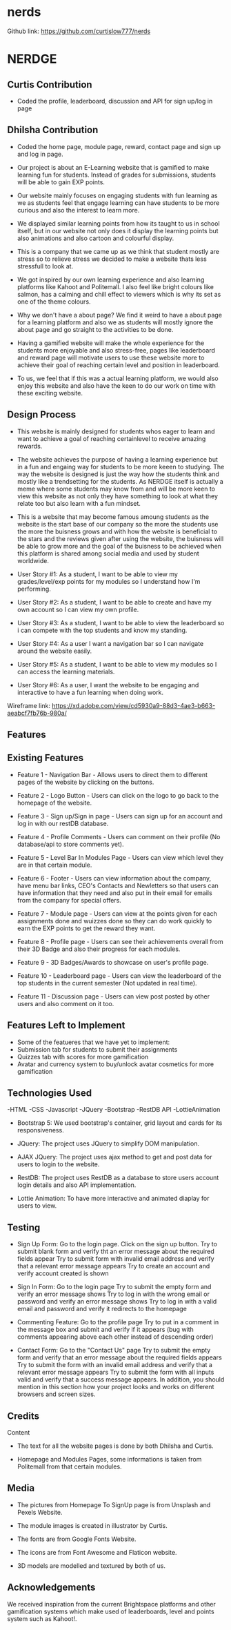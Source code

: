 # nerds
Github link: https://github.com/curtislow777/nerds


# NERDGE

## Curtis Contribution

- Coded the profile, leaderboard, discussion and API for sign up/log in page

## Dhilsha Contribution

- Coded the home page, module page, reward, contact page and sign up and log in page.

- Our project is about an E-Learning website that is gamified to make learning fun for students. Instead of grades for submissions, students will be able to gain EXP points.

- Our website mainly focuses on engaging students with fun learning as we as students feel that engage learning can have students to be more curious and also the interest to learn more.

- We displayed similar learning points from how its taught to us in school itself, but in our website not only does it display the learning points but also animations and also cartoon and colourful display.

- This is a company that we came up as we think that student mostly are stress so to relieve stress we decided to make a website thats less stressfull to look at.

- We got inspired by our own learning experience and also learning platforms like Kahoot and Politemall.
I also feel like bright colours like salmon, has a calming and chill effect to viewers which is why its set as one of the theme colours. 

- Why we don't have a about page? We find it weird to have a about page for a learning platform and also we as students will mostly ignore the about page and go straight to the activities to be done. 

- Having a gamified website will make the whole experience for the students more enjoyable and also stress-free, pages like leaderboard and reward page will motivate users to use these website more to achieve their goal of reaching certain level and position in leaderboard.

- To us, we feel that if this was a actual learning platform, we would also enjoy this website and also have the keen to do our work on time with these exciting website.

## Design Process

- This website is mainly designed for students whos eager to learn and want to achieve a goal of reaching certainlevel to receive amazing rewards.

- The website achieves the purpose of having a learning experience but in a fun and engaing way for students to be more keeen to studying. The way the website is designed is just the way how the students think and mostly like a trendsetting for the students. As NERDGE itself is actually a meme where some students may know from and will be more keen to view this website as not only they have something to look at what they relate too but also learn with a fun mindset.

- This is a website that may become famous amoung students as the website is the start base of our company so the more the students use the more the buisness grows and with how the website is beneficial to the stars and the reviews given after using the website, the buisness will be able to grow more and the goal of the buisness to be achieved when this platform is shared among social media and used by student worldwide.


- User Story #1:
As a student, I want to be able to view my grades/level/exp points for my modules so I understand how I'm performing.

- User Story #2:
As a student, I want to be able to create and have my own account so I can view my own profile.

- User Story #3:
As a student, I want to be able to view the leaderboard so i can compete with the top students and know my standing.

- User Story #4:
As a user I want a navigation bar so I can navigate around the website easily.

- User Story #5:
As a student, I want to be able to view my modules so I can access the learning materials.

- User Story #6:
As a user, I want the website to be engaging and interactive to have a fun learning when doing work.

Wireframe link:
https://xd.adobe.com/view/cd5930a9-88d3-4ae3-b663-aeabcf7fb76b-980a/

## Features

## Existing Features

- Feature 1 - Navigation Bar - Allows users to direct them to different pages of the website by clicking on the buttons.

- Feature 2 - Logo Button - Users can click on the logo to go back to the homepage of the website.

- Feature 3 - Sign up/Sign in page - Users can sign up for an account and log in with our restDB database.

- Feature 4 - Profile Comments - Users can comment on their profile (No database/api to store comments yet).

- Feature 5 - Level Bar In Modules Page - Users can view which level they are in that certain module.

- Feature 6 - Footer - Users can view information about the company, have menu bar links, CEO's Contacts and Newletters so that users can have information that they need and also put in their email for emails from the company for special offers.

- Feature 7 - Module page - Users can view at the points given for each assignments done and wuizzes done so they can do work quickly to earn the EXP points to get the reward they want.

- Feature 8 - Profile page - Users can see their achievements overall from their 3D Badge and also their progress for each modules.

- Feature 9 - 3D Badges/Awards to showcase on user's profile page.

- Feature 10 - Leaderboard page - Users can view the leaderboard of the top students in the current semester (Not updated in real time).

- Feature 11 - Discussion page - Users can view post posted by other users and also comment on it too.

## Features Left to Implement

- Some of the featueres that we have yet to implement:
- Submission tab for students to submit their assignments
- Quizzes tab with scores for more gamification
- Avatar and currency system to buy/unlock avatar cosmetics for more gamification

## Technologies Used
-HTML
-CSS
-Javascript
-JQuery
-Bootstrap
-RestDB API
-LottieAnimation

- Bootstrap 5:
We used bootstrap's container, grid layout and cards for its responsiveness.




- JQuery:
The project uses JQuery to simplify DOM manipulation.

- AJAX JQuery:
The project uses ajax method to get and post data for users to login to the website.

- RestDB:
The project uses RestDB as a database to store users account login details and also API implementation.

- Lottie Animation:
To have more interactive and animated diaplay for users to view.

## Testing

- Sign Up Form:
Go to the login page.
Click on the sign up button.
Try to submit blank form and verify tht an error message about the required fields appear
Try to submit form with invalid email address and verify that a relevant error message appears
Try to create an account and verify account created is shown

- Sign In Form:
Go to the login page
Try to submit the empty form and verify an error message shows
Try to log in with the wrong email or password and verify an error message shows
Try to log in with a valid email and password and verify it redirects to the homepage

- Commenting Feature:
Go to the profile page
Try to put in a comment in the message box and submit and verify if it appears
(bug with comments appearing above each other instead of descending order)

- Contact Form:
Go to the "Contact Us" page
Try to submit the empty form and verify that an error message about the required fields appears
Try to submit the form with an invalid email address and verify that a relevant error message appears
Try to submit the form with all inputs valid and verify that a success message appears.
In addition, you should mention in this section how your project looks and works on different browsers and screen sizes.


## Credits

Content

- The text for all the website pages is done by both Dhilsha and Curtis.

- Homepage and Modules Pages, some informations is taken from Politemall from that certain modules.

## Media

- The pictures from Homepage To SignUp page is from Unsplash and Pexels Website.
 
- The module images is created in illustrator by Curtis.

- The fonts are from Google Fonts Website.

- The icons are from Font Awesome and Flaticon website.

- 3D models are modelled and textured by both of us.

## Acknowledgements

We received inspiration from the current Brightspace platforms and other gamification systems which make used of leaderboards, level and points system such as Kahoot!.
